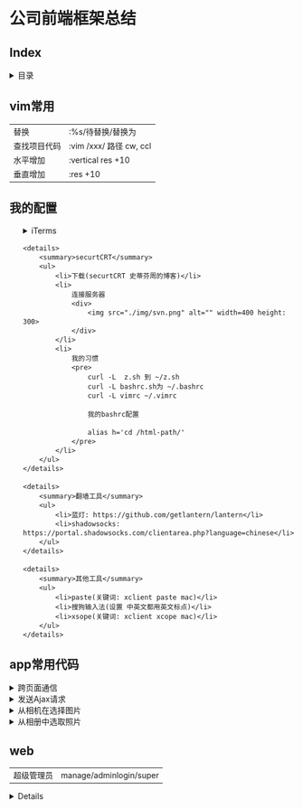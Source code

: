 <h1>公司前端框架总结</h1>

<h2>Index</h2>
<details>
    <summary>目录</summary>
    <ul>
        <li><a href="#vim">vim常用命令</a></li>
        <li><a href="#myConfig">我的配置</a></li>
        <li><a href="#app">app</a></li>
        <li><a href='#web'>web</a></li>
    </ul>
</details>

<h2 id='vim'>vim常用</h2>

<table>
    <tr>
        <td>替换</td>
        <td>:%s/待替换/替换为</td>
    </tr>
    <tr>
        <td>查找项目代码</td>
        <td>:vim /xxx/ 路径 cw, ccl</td>
    </tr>
    <tr>
        <td>水平增加</td>
        <td>:vertical res +10</td>
    </tr>
    <tr>
        <td>垂直增加</td>
        <td>:res +10</td>
    </tr>
</table>
<h2 id='myConfig'>我的配置</h2>
<ul>
    <details>
        <summary>iTerms</summary>
        <ul>
            <li>官网下载iTerms</li>
            <li>安装node, git</li>
            <li>npm install  youdao/http-server/livereload </li>
            <li> 设置透明(Perference-Profiles-Window-Transparency)</li>
            <li>设置全屏依然半透明(Perference-General-Native full screen windows)</li>
        </ul>
    </details>

    <details>
        <summary>securtCRT</summary>
        <ul>
            <li>下载(securtCRT 史蒂芬周的博客)</li>
            <li>
                连接服务器
                <div>
                    <img src="./img/svn.png" alt="" width=400 height: 300>
                </div>
            </li>
            <li>
                我的习惯
                <pre>
                    curl -L  z.sh 到 ~/z.sh
                    curl -L bashrc.sh为 ~/.bashrc
                    curl -L vimrc ~/.vimrc

                    我的bashrc配置
                    
                    alias h='cd /html-path/'
                </pre>
            </li>
        </ul>
    </details>

    <details>
        <summary>翻墙工具</summary>
        <ul>
            <li>蓝灯: https://github.com/getlantern/lantern</li>
            <li>shadowsocks: https://portal.shadowsocks.com/clientarea.php?language=chinese</li>
        </ul>
    </details>
    
    <details>
        <summary>其他工具</summary>
        <ul>
            <li>paste(关键词: xclient paste mac)</li>
            <li>搜狗输入法(设置 中英文都用英文标点)</li>
            <li>xsope(关键词: xclient xcope mac)</li>
        </ul>
    </details>
</ul>

<h2 id="app">app常用代码</h2>
<div>
<details>
  <summary>跨页面通信</summary>
  <p>使用这个方法之前,这两个页面需已经用openWin方法打开了</p>
  <pre>
    // 写在当前页面
    var arg = {
      type: 'refresh',
    }
    var jsFun = 'init(' + JSON.stringify(arg) + ')';
    api.execScript({
      name: 'xxx',
      script: jsFun
    })

    // 写在接受信息的页面, 这些一般写在init里面
    var arg = arguments[0] ? arguments[0] : '';
    if (arg) {
      switch (arg.type) {
        case 'refresh':
          // ....
          break;
      }
    }
  </pre>
</details>

<details>
  <summary>发送Ajax请求</summary>
  <pre>
    self.errors = ko.validation.group([])
    self.isValid = ko.computed(function() {
        return self.errors().length === 0;
    })

    self.setUser = function() {
        if (!self.isValid()) {
            api.toast({
                msg: self.errors()[0],
                location: 'middle'
            });
            return false;
        }

        var modelData = {}

        if (self.qq.hasChanges()) {
            modelData.qq = self.qq();
        }

        if ($.fn.isEmpty(modelData)) {
            api.toast({
                msg: '没有进行任何修改',
                location: 'middle'
            });
            return false;
        }

        $('.spinner').show();
        api.ajax({
            url: webhost + '/app/user/setpost',
            method: 'post',
            headers: {
                "user-agent": navigator.userAgent,
                "Cookie": 'PHPSESSID=' + $api.getStorage('PHPSESSID'),
                "X-Requested-With": 'XMLHttpRequest'
            },
            data: {
                body: JSON.stringify(modelData)
            }
        }, function(ret, err) {
            if (ret) {
                switch (ret.code) {
                    case 1:
                        self.commit();
                        self.beginEdit();
                        api.toast({
                            msg: '保存修改成功!',
                            location: 'middle'
                        });

                        break;
                    case 911:
                        api.openWin({
                            name: 'login',
                            url: 'widget://html/login.html'
                        });
                        break;
                    case 2003:
                        api.toast({
                            msg: ret.message,
                            location: 'middle'
                        });
                        break;
                    default:
                        api.toast({
                            msg: '保存修改失败!',
                            location: 'middle'
                        });
                }
            } else {
                api.toast({
                    msg: err.msg,
                    location: 'middle'
                });
            }
            $('.spinner').hide();
        });
    }
  </pre>
</details>

<details>
  <summary>从相机在选择图片</summary>
  <pre>
    <!--
    /* html * /
    <div class="ui-actionsheet" id="choose">
        <div class="ui-actionsheet-cnt">
            <button tapmode data-bind="click: cameraClick.bind($data, 180, 180)">拍照</button>
            <button tapmode data-bind="click: albumClick.bind($data, 180, 180)">从手机相册选择</button>
            <button tapmode data-bind="click: cancelChooseClick">取消</button>
        </div>
    </div>
    -->
    /* js * /
    self.cameraClick = function() {
        $('#choose').removeClass('show');
        api.getPicture({
            sourceType: 'camera',
            mediaValue: 'pic',
            destinationType: 'url',
            quality: 100
        }, function(ret, err) {
            if (ret.data == '') {
                return false;
            }
            if (ret) {
                qcloudCos.initCOSClient({
                    appId: jsParam.appId,
                    region: jsParam.region,
                });
                api.showProgress({
                    style: 'default',
                    animationType: 'fade',
                    title: '图片上传',
                    modal: false
                });
                var cosPath = 'company/' + (new Date()).valueOf()
                qcloudCos.putObject({
                    bucket: jsParam.bucket,
                    cosPath: cosPath,
                    localPath: ret.data,
                    insertOnly: "1",
                    sign: jsParam.upToken
                }, function(res) {
                    if (res.type == 'onProgress') {
                        var progress = (res.currentSize / res.totalSize * 100).toFixed(0) + '%';
                    } else if (res.type == 'onComplete') {
                        self.headimgurl(cosPath);
                        api.hideProgress();
                    }
                });
            } else {
                api.toast({
                    msg: '用户取消拍照',
                    location: 'middle'
                });
            }
        });
    }
  </pre>
</details>

<details>
  <summary>从相册中选取照片</summary>
  <pre>
    /* html同上 */
    /* js */
      self.albumClick = function() {
        $('#choose').removeClass('show');
        var w = arguments[0] ? arguments[0] : '';
        var h = arguments[1] ? arguments[1] : '';
        api.getPicture({}, function(ret, err) {
            if (ret) {
                qcloudCos.initCOSClient({
                    appId: jsParam.appId,
                    region: jsParam.region,
                });
                api.showProgress({
                    style: 'default',
                    animationType: 'fade',
                    title: '图片上传',
                    modal: false
                });
                var cosPath = 'company/' + (new Date()).valueOf()
                qcloudCos.putObject({
                    bucket: jsParam.bucket,
                    cosPath: cosPath,
                    localPath: ret.data,
                    insertOnly: "1",
                    sign: jsParam.upToken
                }, function(res) {
                    if (res.type == 'onProgress') {
                        var progress = (res.currentSize / res.totalSize * 100).toFixed(0) + '%';
                    } else if (res.type == 'onComplete') {
                        self.headimgurl(cosPath);
                        api.hideProgress();
                        self.setUser();
                    }
                });
            } else {
                api.toast({
                    msg: '打开相册失败, 请重试!',
                    location: 'middle'
                });
            }
        });
    }
  </pre>
</details>

<h2 id="web">web</h2>

<table>
    <tr>
        <td>超级管理员</td>
        <td>manage/adminlogin/super</td>
    </tr>
</table>
<div>
    <details>
        <summay>showImg</summay>
        <pre>
        self.showImg = function(img) {
            return 'http://' + jsParam.cdn + '/' + img  ;
        };        
        
        self.showImg = function(img) {
            var w = arguments[1] ? arguments[1] : '';
            var h = arguments[2] ? arguments[2] : '';
            var type = arguments[3] ? arguments[3] : '';
            if (img && w && type) {
                return 'url(http://' + jsParam.cdn + '/' + img + '?imageView2/1/w/' + w + '/h/' + h + '|imageMogr2/size-limit/'+ getImgSize +'!)';
    }
            if (img && w) {
                return 'url(http://' + jsParam.cdn + '/' + img + '?imageView2/1/w/' + w + '/h/' + h + '|imageMogr2/size-limit/'+ listImgSize +'!)';
    }
            return 'url(http://' + jsParam.cdn + '/' + img + ')';
        };
        </pre>
    </details>
    <details>
        <summary>模板</summary>
        <pre>
            $('document').ready(funtion(){
                ko.validation.init({
                    errorElementClass: 'has-error',
                    insertMessages: true
                })        
                
                var ViewModel = function() {};

                var viewModel = newViewModel();
                ko.applyBindings(viewModel, document.getElementById());
            })
        </pre>
    </details>
    <details>
        <summary>校验错误</summary>
        <pre>
            self.errors = ko.validation.group([]);
            self.isValid = ko.computed(function(){
                return self.errors.length === 0;
            });

            // 验证
            if (!self.isValid()) {
                self.errors.showAllMessages();
                return false;
            }
        </pre>
    </details>
</div>
